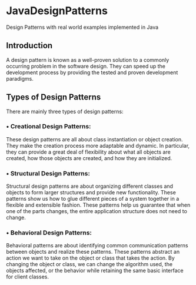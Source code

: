 # JavaDesignPatterns
Design Patterns with real world examples implemented in Java

## Introduction 
A design pattern is known as a well-proven solution to a commonly occurring problem in the software design. They can speed up the development process by providing the tested and proven development paradigms.

## Types of Design Patterns

There are mainly three types of design patterns:

### •	Creational Design Patterns:

These design patterns are all about class instantiation or object creation. They make the creation process more adaptable and dynamic. In particular, they can provide a great deal of flexibility about what all objects are created, how those objects are created, and how they are initialized.


### •	Structural Design Patterns:

Structural design patterns are about organizing different classes and objects to form larger structures and provide new functionality. These patterns show us how to glue different pieces of a system together in a flexible and extensible fashion. These patterns help us guarantee that when one of the parts changes, the entire application structure does not need to change.

### •	Behavioral Design Patterns:

Behavioral patterns are about identifying common communication patterns between objects and realize these patterns. These patterns abstract an action we want to take on the object or class that takes the action. By changing the object or class, we can change the algorithm used, the objects affected, or the behavior while retaining the same basic interface for client classes.

